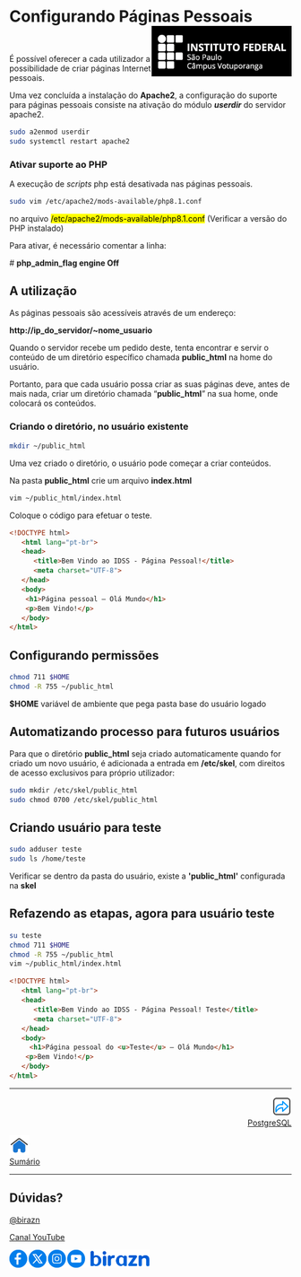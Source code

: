 # Configurando Páginas Pessoais <img align="right" src="../img/vtp_ifsp-pb.png" width="250" />

<br>

É possível oferecer a cada utilizador a possibilidade de criar páginas Internet pessoais.

Uma vez concluída a instalação do **Apache2**, a configuração do suporte para páginas pessoais consiste na ativação do módulo ***userdir*** do servidor apache2.

```bash
sudo a2enmod userdir
sudo systemctl restart apache2
```

### Ativar suporte ao PHP

A execução de *scripts* php está desativada nas páginas pessoais. 

```bash
sudo vim /etc/apache2/mods-available/php8.1.conf
```

no arquivo <mark>/etc/apache2/mods-available/php8.1.conf</mark> (Verificar a versão do PHP instalado)

Para ativar, é necessário comentar a linha:

\# **php_admin_flag engine Off**

## A utilização

As páginas pessoais são acessíveis através de um endereço: 

**http://ip_do_servidor/~nome_usuario**

Quando o servidor recebe um pedido deste, tenta encontrar e servir o conteúdo de um diretório específico chamada **public_html** na home do usuário.

Portanto, para que cada usuário possa criar as suas páginas deve, antes de mais nada, criar um diretório chamada “**public_html**” na sua home, onde colocará os conteúdos.

### Criando o diretório, no usuário existente

```bash
mkdir ~/public_html
```

Uma vez criado o diretório, o usuário pode começar a criar conteúdos.

Na pasta **public_html** crie um arquivo **index.html**

```bash
vim ~/public_html/index.html
```

Coloque o código para efetuar o teste.

```html
<!DOCTYPE html>
   <html lang="pt-br">
   <head>
      <title>Bem Vindo ao IDSS - Página Pessoal!</title>
      <meta charset="UTF-8">
   </head>
   <body>
    <h1>Página pessoal – Olá Mundo</h1>
    <p>Bem Vindo!</p>
   </body>
</html>
```

## Configurando permissões

```bash
chmod 711 $HOME
chmod -R 755 ~/public_html
```

**$HOME** variável de ambiente que pega pasta base do usuário logado

## Automatizando processo para futuros usuários

Para que o diretório **public_html** seja criado automaticamente quando for criado um novo usuário, é adicionada a entrada em **/etc/skel**, com direitos de acesso exclusivos para próprio utilizador:

```bash
sudo mkdir /etc/skel/public_html
sudo chmod 0700 /etc/skel/public_html
```

## Criando usuário para teste

```bash
sudo adduser teste
sudo ls /home/teste
```

Verificar se dentro da pasta do usuário, existe a **'public_html'** configurada na **skel**

## Refazendo as etapas, agora para usuário teste

```bash
su teste
chmod 711 $HOME
chmod -R 755 ~/public_html
vim ~/public_html/index.html
```

```html
<!DOCTYPE html>
   <html lang="pt-br">
   <head>
      <title>Bem Vindo ao IDSS - Página Pessoal! Teste</title>
      <meta charset="UTF-8">
   </head>
   <body>
     <h1>Página pessoal do <u>Teste</u> – Olá Mundo</h1>
    <p>Bem Vindo!</p>
   </body>
</html>
```

---

<p align="right">
  <a href="06-PostgreSQL.md">
     <img title="PostgreSQL" src="../img/seta-para-frente.png" width="35" />
  <br>
  PostgreSQL
  </a>

</p> 
<p align="left">
<a href="https://github.com/birazn/IDS-IFSPVTP#sumário">
    <img src="../img/casa.png" width="35" />
  <br>
  Sumário
</a>
</p>

---

## Dúvidas?

[@birazn](https://www.instagram.com/birazn)

[Canal YouTube](https://www.youtube.com/birazn)

<img src="../img/social.png" width="250"/>